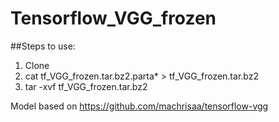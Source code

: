 # Tensorflow_VGG_frozen

##Steps to use:
1. Clone
2. cat tf_VGG_frozen.tar.bz2.parta* > tf_VGG_frozen.tar.bz2
3. tar -xvf tf_VGG_frozen.tar.bz2

Model based on https://github.com/machrisaa/tensorflow-vgg
